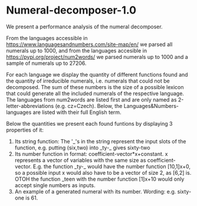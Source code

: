 # Numeral-decomposer-1.0

We present a performance analysis of the numeral decomposer.

From the languages accessible in https://www.languagesandnumbers.com/site-map/en/ we parsed all numerals up to 1000, and from the languages accesible in https://pypi.org/project/num2words/ we parsed numerals up to 1000 and a sample of numerals up to 27206.

For each language we display the quantity of different functions found and the quantity of irreducible numerals, i.e. numerals that could not be decomposed. The sum of these numbers is the size of a possible lexicon that could generate all the included numerals of the respective language. The languages from num2words are listed first and are only named as 2-letter-abbreviations (e.g. cz=Czech). Below, the Languages&Numbers-languages are listed with their full English term.

Below the quantities we present each found funtions by displaying 3 properties of it:

1) Its string function: The '\_'s in the string represent the input slots of the function, e.g. putting (six,two) into \_ty-\_ gives sixty-two
2) Its number function in format: coefficient-vector*x+constant. x represents a vector of variables with the same size as coefficient-vector. E.g. the function \_ty-\_ would have the number function [10,1]x+0, so a possible input x would also have to be a vector of size 2, as [6,2] is. OTOH the function \_teen with the number function [1]x+10 would only accept single numbers as inputs.
3) An example of a generated numeral with its number. Wording: e.g. sixty-one is 61.
